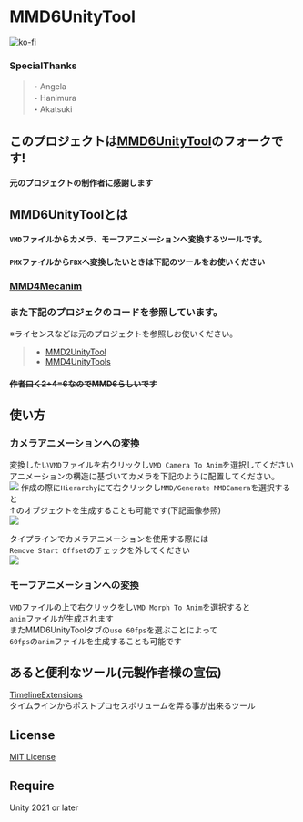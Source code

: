 ﻿# MMD6UnityTool
[![ko-fi](https://ko-fi.com/img/githubbutton_sm.svg)](https://ko-fi.com/K3K1AQ3A3)<br>
### SpecialThanks
> ・Angela<br>
> ・Hanimura<br>
> ・Akatsuki<br>

## このプロジェクトは[MMD6UnityTool](https://github.com/ShiinaRinne/MMD6UnityTool)のフォークです!
#### 元のプロジェクトの制作者に感謝します

## MMD6UnityToolとは

#### `VMD`ファイルからカメラ、モーフアニメーションへ変換するツールです。
#### `PMX`ファイルから`FBX`へ変換したいときは下記のツールをお使いください
### [MMD4Mecanim](https://stereoarts.jp/)

### また下記のプロジェクのコードを参照しています。
※ライセンスなどは元のプロジェクトを参照しお使いください。
> - [MMD2UnityTool](https://github.com/MorphoDiana/MMD2UnityTool)
> - [MMD4UnityTools](https://github.com/ShiinaRinne/MMD4UnityTools)

#### ~~作者曰く2+4=6なのでMMD6らしいです~~

## 使い方

### カメラアニメーションへの変換
  変換したい`VMD`ファイルを右クリックし`VMD Camera To Anim`を選択してください<br>
  アニメーションの構造に基づいてカメラを下記のように配置してください。<br>
  ![](pic/struct.png)
  作成の際に`Hierarchy`にて右クリックし`MMD/Generate MMDCamera`を選択すると<br>
  ↑のオブジェクトを生成することも可能です(下記画像参照)<br>
  ![](pic/camera.png)

  タイプラインでカメラアニメーションを使用する際には<br>
  `Remove Start Offset`のチェックを外してください<br>
  ![](pic/offset.png)

### モーフアニメーションへの変換 
  `VMD`ファイルの上で右クリックをし`VMD Morph To Anim`を選択すると<br>
  `anim`ファイルが生成されます<br>
  またMMD6UnityToolタブの`use 60fps`を選ぶことによって<br>
  `60fps`の`anim`ファイルを生成することも可能です

## あると便利なツール(元製作者様の宣伝)
[TimelineExtensions](https://github.com/ShiinaRinne/TimelineExtensions)<br>
タイムラインからポストプロセスボリュームを弄る事が出来るツール<br>

## License
[MIT License](https://github.com/ShiinaRinne/MMD6UnityTool/blob/master/LICENSE)

## Require
Unity 2021 or later